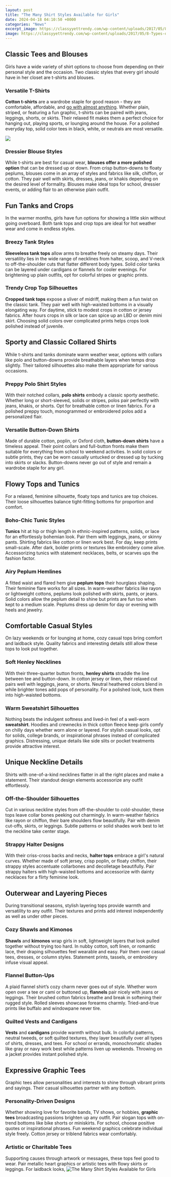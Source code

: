 ```yaml
---
layout: post
title: "The Many Shirt Styles Available for Girls"
date: 2024-04-18 04:10:50 +0000
categories: "News"
excerpt_image: https://classyyettrendy.com/wp-content/uploads/2017/05/8-Types-of-Tees-and-How-To-Wear-Them-_.png
image: https://classyyettrendy.com/wp-content/uploads/2017/05/8-Types-of-Tees-and-How-To-Wear-Them-_.png
---
```


## Classic Tees and Blouses
Girls have a wide variety of shirt options to choose from depending on their personal style and the occasion. Two classic styles that every girl should have in her closet are t-shirts and blouses. 
### Versatile T-Shirts 
**Cotton t-shirts** are a wardrobe staple for good reason - they are comfortable, affordable, and [go with almost anything](https://store.fi.io.vn/chihuahua-summer-vintage3422-t-shirt). Whether plain, striped, or featuring a fun graphic, t-shirts can be paired with jeans, leggings, shorts, or skirts. Their relaxed fit makes them a perfect choice for hanging out, playing sports, or lounging around the house. For a polished everyday top, solid color tees in black, white, or neutrals are most versatile.

![](https://stylecheer.com/wp-content/uploads/2019/11/Types-of-womens-shirts-972x1024.jpg)
### Dressier Blouse Styles
While t-shirts are best for casual wear, **blouses offer a more polished option** that can be dressed up or down. From crisp button-downs to floaty peplums, blouses come in an array of styles and fabrics like silk, chiffon, or cotton. They pair well with skirts, dresses, jeans, or khakis depending on the desired level of formality. Blouses make ideal tops for school, dressier events, or adding flair to an otherwise plain outfit. 
## Fun Tanks and Crops
In the warmer months, girls have fun options for showing a little skin without going overboard. Both tank tops and crop tops are ideal for hot weather wear and come in endless styles.
### Breezy Tank Styles
**Sleeveless tank tops** allow arms to breathe freely on steamy days. Their versatility lies in the wide range of necklines from halter, scoop, and V-neck to off-the-shoulder cuts that flatter different body types. Solid color tanks can be layered under cardigans or flannels for cooler evenings. For brightening up plain outfits, opt for colorful stripes or graphic prints.
### Trendy Crop Top Silhouettes  
**Cropped tank tops** expose a sliver of midriff, making them a fun twist on the classic tank. They pair well with high-waisted bottoms in a visually elongating way. For daytime, stick to modest crops in cotton or jersey fabrics. After hours crops in silk or lace can spice up an LBD or denim mini skirt. Choosing solid colors over complicated prints helps crops look polished instead of juvenile.
## Sporty and Classic Collared Shirts
While t-shirts and tanks dominate warm weather wear, options with collars like polo and button-downs provide breathable layers when temps drop slightly. Their tailored silhouettes also make them appropriate for various occasions.
### Preppy Polo Shirt Styles
With their notched collars, **polo shirts** embody a classic sporty aesthetic. Whether long or short-sleeved, solids or stripes, polos pair perfectly with jeans, khakis, or shorts. Opt for breathable cotton or linen fabrics. For a polished preppy touch, monogrammed or embroidered polos add a personalized flair.
### Versatile Button-Down Shirts  
Made of durable cotton, poplin, or Oxford cloth, **button-down shirts** have a timeless appeal. Their point collars and full-button fronts make them suitable for everything from school to weekend activities. In solid colors or subtle prints, they can be worn casually untucked or dressed up by tucking into skirts or slacks. Button-downs never go out of style and remain a wardrobe staple for any girl.
## Flowy Tops and Tunics 
For a relaxed, feminine silhouette, floaty tops and tunics are top choices. Their loose silhouettes balance tight-fitting bottoms for proportion and comfort.
### Boho-Chic Tunic Styles
**Tunics** hit at hip or thigh length in ethnic-inspired patterns, solids, or lace for an effortlessly bohemian look. Pair them with leggings, jeans, or skinny pants. Shirting fabrics like cotton or linen work best. For day, keep prints small-scale. After dark, bolder prints or textures like embroidery come alive. Accessorizing tunics with statement necklaces, belts, or scarves ups the fashion factor. 
### Airy Peplum Hemlines
A fitted waist and flared hem give **peplum tops** their hourglass shaping. Their feminine flare works for all sizes. In warm-weather fabrics like rayon or lightweight cottons, peplums look polished with skirts, pants, or jeans. Solid colors allow the peplum detail to shine but prints are fun too when kept to a medium scale. Peplums dress up denim for day or evening with heels and jewelry.
## Comfortable Casual Styles
On lazy weekends or for lounging at home, cozy casual tops bring comfort and laidback style. Quality fabrics and interesting details still allow these tops to look put together.
### Soft Henley Necklines 
With their three-quarter button fronts, **henley shirts** straddle the line between tee and button-down. In cotton jersey or linen, their relaxed cut pairs well with leggings, jeans, or shorts. Neutral heathered colors blend in while brighter tones add pops of personality. For a polished look, tuck them into high-waisted bottoms.
### Warm Sweatshirt Silhouettes
Nothing beats the indulgent softness and lived-in feel of a well-worn **sweatshirt**. Hoodies and crewnecks in thick cotton fleece keep girls comfy on chilly days whether worn alone or layered. For stylish casual looks, opt for solids, college brands, or inspirational phrases instead of complicated graphics. Distressing, unique details like side slits or pocket treatments provide attractive interest.
## Unique Neckline Details 
Shirts with one-of-a-kind necklines flatter in all the right places and make a statement. Their standout design elements accessorize any outfit effortlessly.
### Off-the-Shoulder Silhouettes
Cut in various neckline styles from off-the-shoulder to cold-shoulder, these tops leave collar bones peeking out charmingly. In warm-weather fabrics like rayon or chiffon, their bare shoulders flow beautifully. Pair with denim cut-offs, skirts, or leggings. Subtle patterns or solid shades work best to let the neckline take center stage. 
### Strappy Halter Designs
With their criss-cross backs and necks, **halter tops** embrace a girl's natural curves. Whether made of soft jersey, crisp poplin, or floaty chiffon, their strappy styles accentuate collarbones and decolletage beautifully. Pair strappy halters with high-waisted bottoms and accessorize with dainty necklaces for a flirty feminine look.
## Outerwear and Layering Pieces
During transitional seasons, stylish layering tops provide warmth and versatility to any outfit. Their textures and prints add interest independently as well as under other pieces. 
### Cozy Shawls and Kimonos  
**Shawls** and **kimonos** wrap girls in soft, lightweight layers that look pulled together without trying too hard. In nubby cotton, soft linen, or romantic lace, their draping silhouettes feel wearable and easy. Pair them over casual tees, dresses, or column styles. Statement prints, tassels, or embroidery infuse visual appeal.
### Flannel Button-Ups 
A plaid flannel shirt’s cozy charm never goes out of style. Whether worn open over a tee or cami or buttoned up, **flannels** pair nicely with jeans or leggings. Their brushed cotton fabrics breathe and break in softening their rugged style. Rolled sleeves showcase forearms charmly. Tried-and-true prints like buffalo and windowpane never tire.
### Quilted Vests and Cardigans
**Vests** and **cardigans** provide warmth without bulk. In colorful patterns, neutral tweeds, or soft quilted textures, they layer beautifully over all types of shirts, dresses, and tees. For school or errands, monochromatic shades like gray or navy work best while patterns liven up weekends. Throwing on a jacket provides instant polished style.
## Expressive Graphic Tees 
Graphic tees allow personalities and interests to shine through vibrant prints and sayings. Their casual silhouettes partner with any bottom.
### Personality-Driven Designs
Whether showing love for favorite bands, TV shows, or hobbies, **graphic tees** broadcasting passions brighten up any outfit. Pair slogan tops with on-trend bottoms like bike shorts or miniskirts. For school, choose positive quotes or inspirational phrases. Fun weekend graphics celebrate individual style freely. Cotton jersey or triblend fabrics wear comfortably.
### Artistic or Charitable Tees  
Supporting causes through artwork or messages, these tops feel good to wear. Pair metallic heart graphics or artistic tees with flowy skirts or leggings. For laidback looks,
![The Many Shirt Styles Available for Girls](https://classyyettrendy.com/wp-content/uploads/2017/05/8-Types-of-Tees-and-How-To-Wear-Them-_.png)